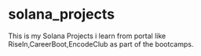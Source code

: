 # solana_projects
This is my Solana Projects i learn from portal like RiseIn,CareerBoot,EncodeClub as part of the bootcamps.
